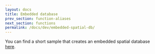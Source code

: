 ```yaml
---
layout: docs
title: Embedded database
prev_section: function-aliases
next_section: functions
permalink: /docs/dev/embedded-spatial-db/
---
```


You can find a short sample that creates an embedded spatial database
[here](https://github.com/irstv/orbisgis-samples/blob/master/demoh2gis/src/main/java/org/orbisgis/demoh2gis/Main.java).
